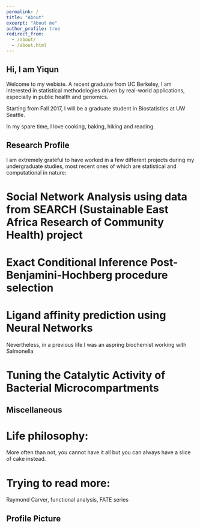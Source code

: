 ```yaml
---
permalink: /
title: "About"
excerpt: "About me"
author_profile: true
redirect_from: 
  - /about/
  - /about.html
---
```

## Hi, I am Yiqun 
Welcome to my webiste. A recent graduate from UC Berkeley, I am interested in statistical methodologies driven by real-world applications, especially in public health and genomics. 

Starting from Fall 2017, I will be a graduate student in Biostatistics at UW Seattle.

In my spare time, I love cooking, baking, hiking and reading.

## Research Profile

I am extremely grateful to have worked in a few different projects during my undergraduate studies, most recent ones of which are  statistical and computational in nature:

# Social Network Analysis using data from SEARCH (Sustainable East Africa Research of Community Health) project 

# Exact Conditional Inference Post-Benjamini-Hochberg procedure selection

# Ligand affinity prediction using Neural Networks

Nevertheless, in a previous life I was an aspring biochemist working with Salmonella

# Tuning the Catalytic Activity of Bacterial Microcompartments

## Miscellaneous 

# Life philosophy: 
More often than not, you cannot have it all but you can always have a slice of cake instead.
# Trying to read more: 
Raymond Carver, functional analysis, FATE series

## Profile Picture
